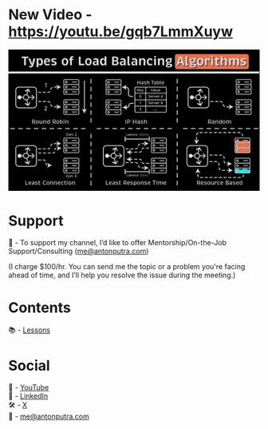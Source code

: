 # New Video - https://youtu.be/gqb7LmmXuyw

[<img src="assets/191.png?raw=true">](https://youtu.be/gqb7LmmXuyw)

# Support

🔴 - To support my channel, I’d like to offer Mentorship/On-the-Job Support/Consulting (me@antonputra.com)

(I charge $100/hr. You can send me the topic or a problem you're facing ahead of time, and I’ll help you resolve the issue during the meeting.)

# Contents

📚 - [Lessons](docs/contents.md)

# Social

🎥 - [YouTube](https://www.youtube.com/c/AntonPutra)  
💼 - [LinkedIn](https://www.linkedin.com/in/anton-putra)  
🛠️ - [X](https://x.com/antonvputra)  
📨 - me@antonputra.com  
